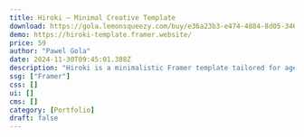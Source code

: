 ```yaml
---
title: Hiroki — Minimal Creative Template
download: https://gola.lemonsqueezy.com/buy/e36a23b3-e474-4884-8d05-346ac9f3cacf
demo: https://hiroki-template.framer.website/
price: 59
author: "Pawel Gola"
date: 2024-11-30T09:45:01.388Z
description: "Hiroki is a minimalistic Framer template tailored for agencies, creatives, branding studios, design studios, freelancers, and personal portfolios."
ssg: ["Framer"]
css: []
ui: []
cms: []
category: [Portfolio]
draft: false
---
```

